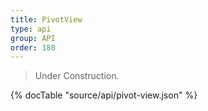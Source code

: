 ```yaml
---
title: PivotView
type: api
group: API
order: 180
---
```

> Under Construction.

{% docTable "source/api/pivot-view.json" %}


